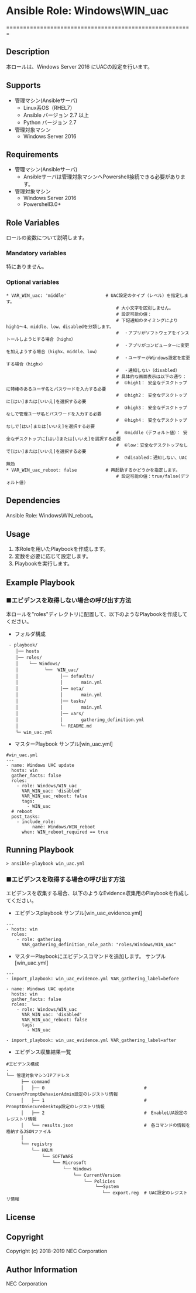 # Ansible Role: Windows\WIN\_uac
=======================================================

## Description
本ロールは、Windows Server 2016 にUACの設定を行います。

## Supports
- 管理マシン(Ansibleサーバ)
  * Linux系OS（RHEL7）
  * Ansible バージョン 2.7 以上
  * Python バージョン 2.7
- 管理対象マシン
  * Windows Server 2016

## Requirements
- 管理マシン(Ansibleサーバ)
  * Ansibleサーバは管理対象マシンへPowershell接続できる必要があります。
- 管理対象マシン
  * Windows Server 2016
  * Powershell3.0+

## Role Variables

ロールの変数について説明します。

### Mandatory variables

特にありません。

### Optional variables

~~~
* VAR_WIN_uac: 'middle'               # UAC設定のタイプ（レベル）を指定します。
                                          # 大小文字を区別しません。
                                          # 設定可能の値：
                                          # 下記通知のタイミングによりhigh1～4、middle、low、disabledを分類します。
                                          #  ・アプリがソフトウェアをインストールしようとする場合（highx）
                                          #  ・アプリがコンピューターに変更を加えようする場合（highx、middle、low）
                                          #  ・ユーザーがWindows設定を変更する場合（highx）
                                          #  ・通知しない（disabled）
                                          # 具体的な画面表示は以下の通り：
                                          #  ①high1： 安全なデスクトップに特権のあるユーザ名とパスワードを入力する必要
                                          #  ②high2： 安全なデスクトップに[はい]または[いいえ]を選択する必要
                                          #  ③high3： 安全なデスクトップなしで管理ユーザ名とパスワードを入力する必要
                                          #  ④high4： 安全なデスクトップなしで[はい]または[いいえ]を選択する必要
                                          #  ⑤middle（デフォルト値）： 安全なデスクトップに[はい]または[いいえ]を選択する必要
                                          #  ⑥low：安全なデスクトップなしで[はい]または[いいえ]を選択する必要
                                          #  ⑦disabled：通知しない、UAC無効
* VAR_WIN_uac_reboot: false           # 再起動するかどうかを指定します。
                                          # 設定可能の値：true/false(デフォルト値)
~~~

## Dependencies

Ansible Role: Windows\WIN\_reboot。

## Usage

1. 本Roleを用いたPlaybookを作成します。
2. 変数を必要に応じて設定します。
3. Playbookを実行します。

## Example Playbook

### ■エビデンスを取得しない場合の呼び出す方法

本ロールを"roles"ディレクトリに配置して、以下のようなPlaybookを作成してください。

- フォルダ構成

~~~
 - playbook/
　  │── hosts
　  │── roles/
　  │    └── Windows/
　  │          └──  WIN_uac/
　  │                │── defaults/
　  │                │       main.yml
　  │                │── meta/
　  │                │       main.yml
　  │                │── tasks/
　  │                │       main.yml
　  │                │── vars/
　  │                │       gathering_definition.yml
　  │                └─ README.md
　  └─ win_uac.yml
~~~

- マスターPlaybook サンプル[win\_uac.yml]

~~~
#win_uac.yml
---
- name: Windows UAC update
  hosts: win
  gather_facts: false
  roles:
    - role: Windows/WIN_uac
      VAR_WIN_uac: 'disabled'
      VAR_WIN_uac_reboot: false
      tags:
        - WIN_uac
  # reboot
  post_tasks:
    - include_role:
          name: Windows/WIN_reboot
      when: WIN_reboot_required == true
~~~

## Running Playbook

~~~
> ansible-playbook win_uac.yml
~~~

### ■エビデンスを取得する場合の呼び出す方法

エビデンスを収集する場合、以下のようなEvidence収集用のPlaybookを作成してください。  

- エビデンスplaybook サンプル[win\_uac\_evidence.yml]

~~~
---
- hosts: win
  roles:
    - role: gathering
      VAR_gathering_definition_role_path: "roles/Windows/WIN_uac"
~~~

- マスターPlaybookにエビデンスコマンドを追加します。 サンプル[win\_uac.yml]

~~~
---
- import_playbook: win_uac_evidence.yml VAR_gathering_label=before

- name: Windows UAC update
  hosts: win
  gather_facts: false
  roles:
    - role: Windows/WIN_uac
      VAR_WIN_uac: 'disabled'
      VAR_WIN_uac_reboot: false
      tags:
        - WIN_uac

- import_playbook: win_uac_evidence.yml VAR_gathering_label=after
~~~

- エビデンス収集結果一覧

~~~
#エビデンス構成
.
└── 管理対象マシンIPアドレス
　    ├── command
　    │   ├── 0                                      #　ConsentPromptBehaviorAdmin設定のレジストリ情報
　    │   ├── 1                                      #　PromptOnSecureDesktop設定のレジストリ情報
　    │   ├── 2                                      #　EnableLUA設定のレジストリ情報
　    │   └── results.json                           #　各コマンドの情報を格納するJSONファイル
　    │  
　    └── registry
　        └── HKLM
　            └── SOFTWARE
　                └── Microsoft
　                    └── Windows
　                        └── CurrentVersion
　                            └── Policies
                                  └──System
　                                   └── export.reg  # UAC設定のレジストリ情報
~~~

## License

## Copyright

Copyright (c) 2018-2019 NEC Corporation

## Author Information

NEC Corporation
